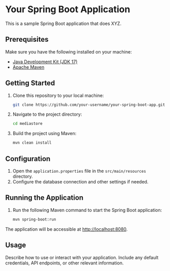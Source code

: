 # Your Spring Boot Application

This is a sample Spring Boot application that does XYZ.

## Prerequisites

Make sure you have the following installed on your machine:

- [Java Development Kit (JDK 17)](https://www.oracle.com/java/technologies/javase-downloads.html)
- [Apache Maven](https://maven.apache.org/download.cgi)

## Getting Started

1. Clone this repository to your local machine:

    ```bash
    git clone https://github.com/your-username/your-spring-boot-app.git
    ```

2. Navigate to the project directory:

    ```bash
    cd mediastore
    ```

3. Build the project using Maven:

    ```bash
    mvn clean install
    ```

## Configuration

1. Open the `application.properties` file in the `src/main/resources` directory.
2. Configure the database connection and other settings if needed.

## Running the Application

1. Run the following Maven command to start the Spring Boot application:

    ```bash
    mvn spring-boot:run
    ```

The application will be accessible at [http://localhost:8080](http://localhost:8080).

## Usage

Describe how to use or interact with your application. Include any default credentials, API endpoints, or other relevant information.


